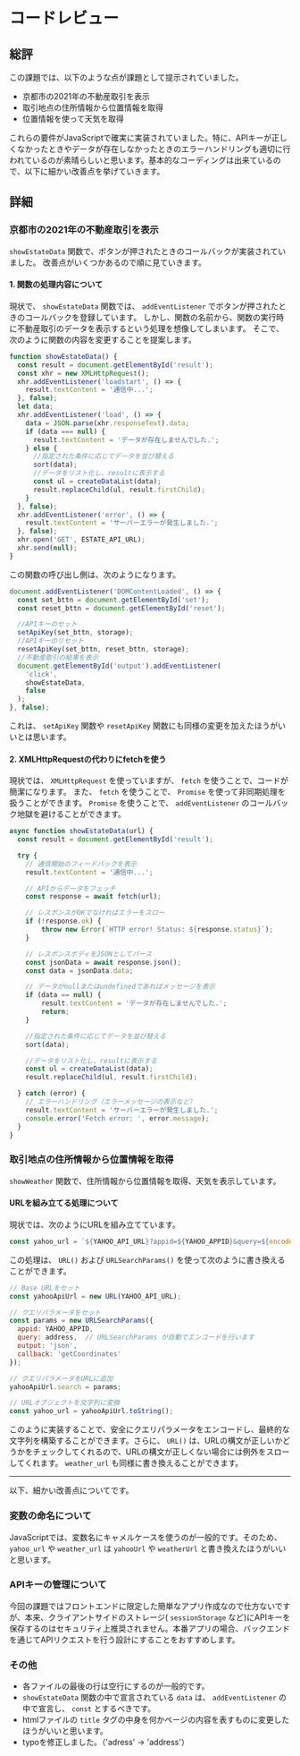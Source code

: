 # コードレビュー

## 総評
この課題では、以下のような点が課題として提示されていました。

- 京都市の2021年の不動産取引を表示
- 取引地点の住所情報から位置情報を取得
- 位置情報を使って天気を取得

これらの要件がJavaScriptで確実に実装されていました。特に、APIキーが正しくなかったときやデータが存在しなかったときのエラーハンドリングも適切に行われているのが素晴らしいと思います。基本的なコーディングは出来ているので、以下に細かい改善点を挙げていきます。

## 詳細

### 京都市の2021年の不動産取引を表示
`showEstateData` 関数で、ボタンが押されたときのコールバックが実装されていました。
改善点がいくつかあるので順に見ていきます。

#### 1. 関数の処理内容について
現状で、 `showEstateData` 関数では、 `addEventListener` でボタンが押されたときのコールバックを登録しています。
しかし、関数の名前から、関数の実行時に不動産取引のデータを表示するという処理を想像してしまいます。
そこで、次のように関数の内容を変更することを提案します。

```js
function showEstateData() {
  const result = document.getElementById('result');
  const xhr = new XMLHttpRequest();
  xhr.addEventListener('loadstart', () => {
    result.textContent = '通信中...';
  }, false); 
  let data;
  xhr.addEventListener('load', () => {
    data = JSON.parse(xhr.responseText).data;
    if (data === null) {
      result.textContent = 'データが存在しませんでした.';
    } else {
      //指定された条件に応じてデータを並び替える
      sort(data);
      //データをリスト化し、resultに表示する
      const ul = createDataList(data);
      result.replaceChild(ul, result.firstChild);
    }
  }, false);
  xhr.addEventListener('error', () => {
    result.textContent = 'サーバーエラーが発生しました.';
  }, false);
  xhr.open('GET', ESTATE_API_URL);
  xhr.send(null);
}
```
この関数の呼び出し側は、次のようになります。

```js
document.addEventListener('DOMContentLoaded', () => {
  const set_bttn = document.getElementById('set');
  const reset_bttn = document.getElementById('reset');

  //APIキーのセット
  setApiKey(set_bttn, storage);
  //APIキーのリセット
  resetApiKey(set_bttn, reset_bttn, storage);
  //不動産取引の結果を表示
  document.getElementById('output').addEventListener(
    'click',
    showEstateData,
    false
  );
}, false);
```
これは、 `setApiKey` 関数や `resetApiKey` 関数にも同様の変更を加えたほうがいいとは思います。

#### 2. XMLHttpRequestの代わりにfetchを使う
現状では、 `XMLHttpRequest` を使っていますが、 `fetch` を使うことで、コードが簡潔になります。
また、 `fetch` を使うことで、 `Promise` を使って非同期処理を扱うことができます。
`Promise` を使うことで、 `addEventListener` のコールバック地獄を避けることができます。

```js
async function showEstateData(url) {
  const result = document.getElementById('result');

  try {
    // 通信開始のフィードバックを表示
    result.textContent = '通信中...';

    // APIからデータをフェッチ
    const response = await fetch(url);

    // レスポンスがOKでなければエラーをスロー
    if (!response.ok) {
        throw new Error(`HTTP error! Status: ${response.status}`);
    }

    // レスポンスボディをJSONとしてパース
    const jsonData = await response.json();
    const data = jsonData.data;

    // データがnullまたはundefinedであればメッセージを表示
    if (data == null) {
        result.textContent = 'データが存在しませんでした.';
        return;
    }

    //指定された条件に応じてデータを並び替える
    sort(data);

    //データをリスト化し、resultに表示する
    const ul = createDataList(data);
    result.replaceChild(ul, result.firstChild);

  } catch (error) {
    // エラーハンドリング（エラーメッセージの表示など）
    result.textContent = 'サーバーエラーが発生しました.';
    console.error('Fetch error: ', error.message);
  }
}
```

### 取引地点の住所情報から位置情報を取得
`showWeather` 関数で、住所情報から位置情報を取得、天気を表示しています。

#### URLを組み立てる処理について
現状では、次のようにURLを組み立てています。

```js
const yahoo_url = `${YAHOO_API_URL}?appid=${YAHOO_APPID}&query=${encodeURIComponent(address)}&output=json&callback=getCoordinates`;
```

この処理は、 `URL()` および `URLSearchParams()` を使って次のように書き換えることができます。

```js
// Base URLをセット
const yahooApiUrl = new URL(YAHOO_API_URL);

// クエリパラメータをセット
const params = new URLSearchParams({
  appid: YAHOO_APPID,
  query: address,  // URLSearchParams が自動でエンコードを行います
  output: 'json',
  callback: 'getCoordinates'
});

// クエリパラメータをURLに追加
yahooApiUrl.search = params;

// URLオブジェクトを文字列に変換
const yahoo_url = yahooApiUrl.toString();
```

このように実装することで、安全にクエリパラメータをエンコードし、最終的な文字列を構築することができます。さらに、 `URL()` は、URLの構文が正しいかどうかをチェックしてくれるので、URLの構文が正しくない場合には例外をスローしてくれます。
`weather_url` も同様に書き換えることができます。

---

以下、細かい改善点についてです。

### 変数の命名について
JavaScriptでは、変数名にキャメルケースを使うのが一般的です。そのため、 `yahoo_url` や `weather_url` は `yahooUrl` や `weatherUrl` と書き換えたほうがいいと思います。

### APIキーの管理について
今回の課題ではフロントエンドに限定した簡単なアプリ作成なので仕方ないですが、本来、クライアントサイドのストレージ( `sessionStorage` など)にAPIキーを保存するのはセキュリティ上推奨されません。本番アプリの場合、バックエンドを通じてAPIリクエストを行う設計にすることをおすすめします。

### その他
- 各ファイルの最後の行は空行にするのが一般的です。
- `showEstateData` 関数の中で宣言されている `data` は、 `addEventListener` の中で宣言し、 `const` とするべきです。
- htmlファイルの `title` タグの中身を何かページの内容を表すものに変更したほうがいいと思います。
- typoを修正しました。（'adress' -> 'address'）
